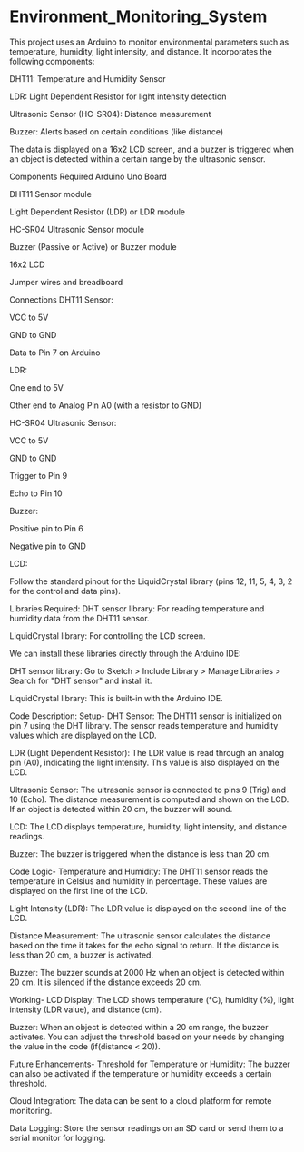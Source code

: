 # Environment_Monitoring_System

This project uses an Arduino to monitor environmental parameters such as temperature, humidity, light intensity, and distance. It incorporates the following components:

DHT11: Temperature and Humidity Sensor

LDR: Light Dependent Resistor for light intensity detection

Ultrasonic Sensor (HC-SR04): Distance measurement

Buzzer: Alerts based on certain conditions (like distance)

The data is displayed on a 16x2 LCD screen, and a buzzer is triggered when an object is detected within a certain range by the ultrasonic sensor.

Components Required
Arduino Uno Board

DHT11 Sensor module

Light Dependent Resistor (LDR) or LDR module

HC-SR04 Ultrasonic Sensor module

Buzzer (Passive or Active) or Buzzer module

16x2 LCD

Jumper wires and breadboard

Connections
DHT11 Sensor:

VCC to 5V

GND to GND

Data to Pin 7 on Arduino

LDR:

One end to 5V

Other end to Analog Pin A0 (with a resistor to GND)

HC-SR04 Ultrasonic Sensor:

VCC to 5V

GND to GND

Trigger to Pin 9

Echo to Pin 10

Buzzer:

Positive pin to Pin 6

Negative pin to GND

LCD:

Follow the standard pinout for the LiquidCrystal library (pins 12, 11, 5, 4, 3, 2 for the control and data pins).

Libraries Required:
DHT sensor library: For reading temperature and humidity data from the DHT11 sensor.

LiquidCrystal library: For controlling the LCD screen.

We can install these libraries directly through the Arduino IDE:

DHT sensor library: Go to Sketch > Include Library > Manage Libraries > Search for "DHT sensor" and install it.

LiquidCrystal library: This is built-in with the Arduino IDE.

Code Description:
Setup-
DHT Sensor: The DHT11 sensor is initialized on pin 7 using the DHT library. The sensor reads temperature and humidity values which are displayed on the LCD.

LDR (Light Dependent Resistor): The LDR value is read through an analog pin (A0), indicating the light intensity. This value is also displayed on the LCD.

Ultrasonic Sensor: The ultrasonic sensor is connected to pins 9 (Trig) and 10 (Echo). The distance measurement is computed and shown on the LCD. If an object is detected within 20 cm, the buzzer will sound.

LCD: The LCD displays temperature, humidity, light intensity, and distance readings.

Buzzer: The buzzer is triggered when the distance is less than 20 cm.

Code Logic-
Temperature and Humidity: The DHT11 sensor reads the temperature in Celsius and humidity in percentage. These values are displayed on the first line of the LCD.

Light Intensity (LDR): The LDR value is displayed on the second line of the LCD.

Distance Measurement: The ultrasonic sensor calculates the distance based on the time it takes for the echo signal to return. If the distance is less than 20 cm, a buzzer is activated.

Buzzer: The buzzer sounds at 2000 Hz when an object is detected within 20 cm. It is silenced if the distance exceeds 20 cm.

Working-
LCD Display: The LCD shows temperature (°C), humidity (%), light intensity (LDR value), and distance (cm).

Buzzer: When an object is detected within a 20 cm range, the buzzer activates. You can adjust the threshold based on your needs by changing the value in the code (if(distance < 20)).

Future Enhancements-
Threshold for Temperature or Humidity: The buzzer can also be activated if the temperature or humidity exceeds a certain threshold.

Cloud Integration: The data can be sent to a cloud platform for remote monitoring.

Data Logging: Store the sensor readings on an SD card or send them to a serial monitor for logging.
